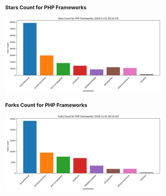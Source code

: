 ### Stars Count for PHP Frameworks

![Stars Chart](./archive/charts/20241101005433_stars_count.png)

### Forks Count for PHP Frameworks

![Forks Chart](./archive/charts/20241101005433_forks_count.png)

